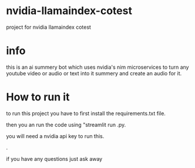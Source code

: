 # nvidia-llamaindex-cotest
project for nvidia llamaindex cotest



# info
this is an ai summery bot which uses nvidia's nim microservices to turn any youtube video or audio or text into it summery and create an audio for it.



# How to run it
to run this project you have to first install the requirements.txt file.

then you an run the code using "streamlit run <python filename>.py.

you will need a nvidia api key to run this.

.

if you have any questions just ask away 
